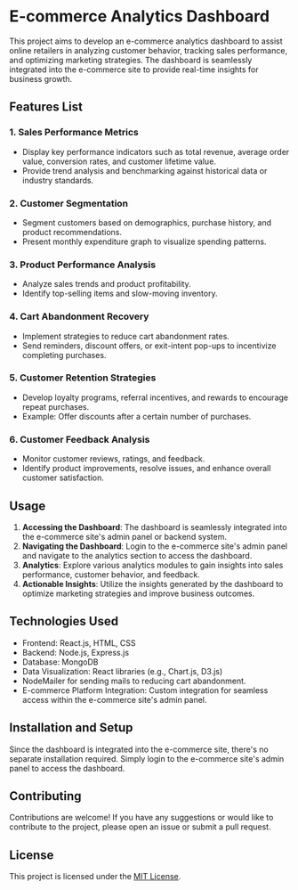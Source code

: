 # E-commerce Analytics Dashboard

This project aims to develop an e-commerce analytics dashboard to assist online retailers in analyzing customer behavior, tracking sales performance, and optimizing marketing strategies. The dashboard is seamlessly integrated into the e-commerce site to provide real-time insights for business growth.

## Features List 

### 1. Sales Performance Metrics
- Display key performance indicators such as total revenue, average order value, conversion rates, and customer lifetime value.
- Provide trend analysis and benchmarking against historical data or industry standards.

### 2. Customer Segmentation 
- Segment customers based on demographics, purchase history, and product recommendations.
- Present monthly expenditure graph to visualize spending patterns.

### 3. Product Performance Analysis
- Analyze sales trends and product profitability.
- Identify top-selling items and slow-moving inventory.

### 4. Cart Abandonment Recovery
- Implement strategies to reduce cart abandonment rates.
- Send reminders, discount offers, or exit-intent pop-ups to incentivize completing purchases.

### 5. Customer Retention Strategies
- Develop loyalty programs, referral incentives, and rewards to encourage repeat purchases.
- Example: Offer discounts after a certain number of purchases.

### 6. Customer Feedback Analysis
- Monitor customer reviews, ratings, and feedback.
- Identify product improvements, resolve issues, and enhance overall customer satisfaction.

## Usage

1. **Accessing the Dashboard**: The dashboard is seamlessly integrated into the e-commerce site's admin panel or backend system.
2. **Navigating the Dashboard**: Login to the e-commerce site's admin panel and navigate to the analytics section to access the dashboard.
3. **Analytics**: Explore various analytics modules to gain insights into sales performance, customer behavior, and feedback.
4. **Actionable Insights**: Utilize the insights generated by the dashboard to optimize marketing strategies and improve business outcomes.

## Technologies Used

- Frontend: React.js, HTML, CSS
- Backend: Node.js, Express.js
- Database: MongoDB
- Data Visualization: React libraries (e.g., Chart.js, D3.js)
- NodeMailer for sending mails to reducing cart abandonment.
- E-commerce Platform Integration: Custom integration for seamless access within the e-commerce site's admin panel.

## Installation and Setup
Since the dashboard is integrated into the e-commerce site, there's no separate installation required. Simply login to the e-commerce site's admin panel to access the dashboard.

## Contributing
Contributions are welcome! If you have any suggestions or would like to contribute to the project, please open an issue or submit a pull request.

## License
This project is licensed under the [MIT License](LICENSE).
